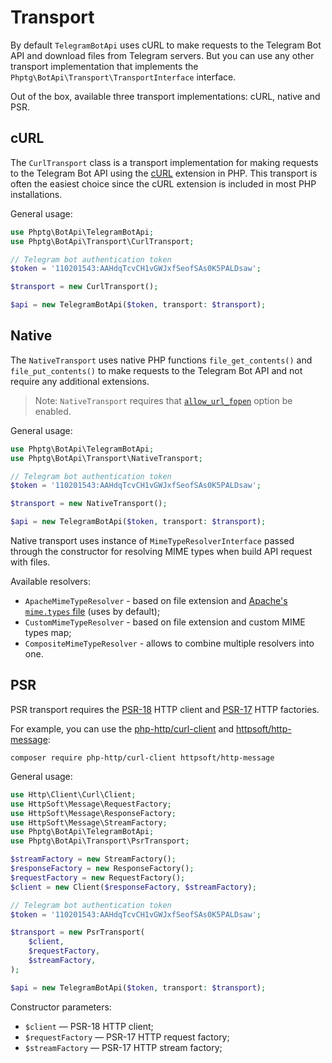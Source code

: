 # Transport

By default `TelegramBotApi` uses cURL to make requests to the Telegram Bot API and download files from Telegram servers.
But you can use any other transport implementation that implements
the `Phptg\BotApi\Transport\TransportInterface` interface.

Out of the box, available three transport implementations: cURL, native and PSR.

## cURL

The `CurlTransport` class is a transport implementation for making requests to the Telegram Bot API using 
the [cURL](https://www.php.net/manual/book.curl.php) extension in PHP. This transport is often the easiest choice 
since the cURL extension is included in most PHP installations.

General usage:

```php
use Phptg\BotApi\TelegramBotApi;
use Phptg\BotApi\Transport\CurlTransport;

// Telegram bot authentication token
$token = '110201543:AAHdqTcvCH1vGWJxfSeofSAs0K5PALDsaw';

$transport = new CurlTransport();

$api = new TelegramBotApi($token, transport: $transport);
```

## Native

The `NativeTransport` uses native PHP functions `file_get_contents()` and `file_put_contents()` to make requests to 
the Telegram Bot API and not require any additional extensions.

> Note: `NativeTransport` requires that
> [`allow_url_fopen`](https://www.php.net/manual/en/filesystem.configuration.php#ini.allow-url-fopen) option be
> enabled.

General usage:

```php
use Phptg\BotApi\TelegramBotApi;
use Phptg\BotApi\Transport\NativeTransport;

// Telegram bot authentication token
$token = '110201543:AAHdqTcvCH1vGWJxfSeofSAs0K5PALDsaw';

$transport = new NativeTransport();

$api = new TelegramBotApi($token, transport: $transport);
```

Native transport uses instance of `MimeTypeResolverInterface` passed through the constructor for resolving MIME types
when build API request with files. 

Available resolvers:

- `ApacheMimeTypeResolver` - based on file extension and 
  [Apache's `mime.types` file](https://svn.apache.org/repos/asf/httpd/httpd/tags/2.4.9/docs/conf/mime.types) (uses 
  by default);
- `CustomMimeTypeResolver` - based on file extension and custom MIME types map;
- `CompositeMimeTypeResolver` - allows to combine multiple resolvers into one.

## PSR

PSR transport requires the [PSR-18](https://www.php-fig.org/psr/psr-18/) HTTP client and [PSR-17](https://www.php-fig.org/psr/psr-17/) HTTP factories.

For example, you can use the [php-http/curl-client](https://github.com/php-http/curl-client) and [httpsoft/http-message](https://github.com/httpsoft/http-message):

```shell
composer require php-http/curl-client httpsoft/http-message
```

General usage:

```php
use Http\Client\Curl\Client;
use HttpSoft\Message\RequestFactory;
use HttpSoft\Message\ResponseFactory;
use HttpSoft\Message\StreamFactory;
use Phptg\BotApi\TelegramBotApi;
use Phptg\BotApi\Transport\PsrTransport;

$streamFactory = new StreamFactory();
$responseFactory = new ResponseFactory();
$requestFactory = new RequestFactory();
$client = new Client($responseFactory, $streamFactory);

// Telegram bot authentication token
$token = '110201543:AAHdqTcvCH1vGWJxfSeofSAs0K5PALDsaw';

$transport = new PsrTransport(
    $client,
    $requestFactory,
    $streamFactory,
);

$api = new TelegramBotApi($token, transport: $transport);
```

Constructor parameters:

- `$client` — PSR-18 HTTP client;
- `$requestFactory` — PSR-17 HTTP request factory;
- `$streamFactory` — PSR-17 HTTP stream factory;


